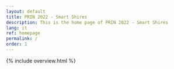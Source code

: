 ```yaml
---
layout: default
title: PRIN 2022 - Smart Shires
description: This is the home page of PRIN 2022 - Smart Shires
lang: it
ref: homepage
permalink: /
order: 1
---
```


{% include overview.html %}

<!-- <main class="container my-4" markdown="1">

{% include posts.html %}

</main> -->


